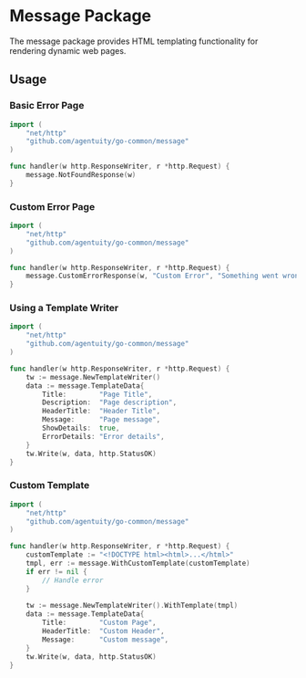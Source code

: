 # Message Package

The message package provides HTML templating functionality for rendering dynamic web pages.

## Usage

### Basic Error Page

```go
import (
    "net/http"
    "github.com/agentuity/go-common/message"
)

func handler(w http.ResponseWriter, r *http.Request) {
    message.NotFoundResponse(w)
}
```

### Custom Error Page

```go
import (
    "net/http"
    "github.com/agentuity/go-common/message"
)

func handler(w http.ResponseWriter, r *http.Request) {
    message.CustomErrorResponse(w, "Custom Error", "Something went wrong", "Error details here", http.StatusBadRequest)
}
```

### Using a Template Writer

```go
import (
    "net/http"
    "github.com/agentuity/go-common/message"
)

func handler(w http.ResponseWriter, r *http.Request) {
    tw := message.NewTemplateWriter()
    data := message.TemplateData{
        Title:        "Page Title",
        Description:  "Page description",
        HeaderTitle:  "Header Title",
        Message:      "Page message",
        ShowDetails:  true,
        ErrorDetails: "Error details",
    }
    tw.Write(w, data, http.StatusOK)
}
```

### Custom Template

```go
import (
    "net/http"
    "github.com/agentuity/go-common/message"
)

func handler(w http.ResponseWriter, r *http.Request) {
    customTemplate := "<!DOCTYPE html><html>...</html>"
    tmpl, err := message.WithCustomTemplate(customTemplate)
    if err != nil {
        // Handle error
    }
    
    tw := message.NewTemplateWriter().WithTemplate(tmpl)
    data := message.TemplateData{
        Title:        "Custom Page",
        HeaderTitle:  "Custom Header",
        Message:      "Custom message",
    }
    tw.Write(w, data, http.StatusOK)
}
```
